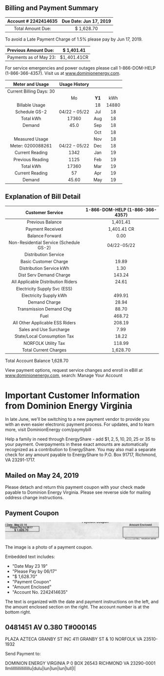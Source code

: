 ## Billing and Payment Summary

| Account \# 2242414635 | Due Date: Jun 17, 2019 |
| :--: | :--: |
| Total Amount Due: | \$ 1,628.70 |

To avoid a Late Payment Charge of 1.5\% please pay by Jun 17, 2019.

| Previous Amount Due: | \$ 1,401.41 |
| :-- | :--: |
| Payments as of May 23: | $\$ 1,401.41 \mathrm{CR}$ |

For service emergencies and power outages please call
1-866-DOM-HELP (1-866-366-4357). Visit us at www.dominionenergy.com.

| Meter and Usage | Usage History |  |  |
| :--: | :--: | :--: | :--: |
| Current Billing Days: 30 |  |  |  |
|  | Mo | $\mathbf{Y} \mathbf{1}$ | kWh |
| Billable Usage |  | 18 | 14880 |
| Schedule GS-2 | $04 / 22-05 / 22$ | Jul | 18 |
| Total kWh | 17360 | Aug | 18 |
| Demand | 45.0 | Sep | 18 |
|  |  | Oct | 18 |
| Measured Usage |  | Nov | 18 |
| Meter: 0200088261 | $04 / 22-05 / 22$ | Dec | 18 |
| Current Reading | 1342 | Jan | 19 |
| Previous Reading | 1125 | Feb | 19 |
| Total kWh | 17360 | Mar | 19 |
| Current Reading | 57 | Apr | 19 |
| Demand | 45.60 | May | 19 |

## Explanation of Bill Detail

| Customer Service | 1-866-DOM-HELP (1-866-366-4357) |
| :--: | :--: |
| Previous Balance | 1,401.41 |
| Payment Received | 1,401.41 CR |
| Balance Forward | 0.00 |
| Non-Residential Service (Schedule GS-2) | 04/22-05/22 |
| Distribution Service |  |
| Basic Customer Charge | 19.89 |
| Distribution Service kWh | 1.30 |
| Dist Serv Demand Charge | 143.24 |
| All Applicable Distribution Riders | 24.61 |
| Electricity Supply Svc (ESS) |  |
| Electricity Supply kWh | 499.91 |
| Demand Charge | 28.94 |
| Transmission Demand Chg | 88.70 |
| Fuel | 468.72 |
| All Other Applicable ESS Riders | 208.19 |
| Sales and Use Surcharge | 7.99 |
| State/Local Consumption Tax | 18.22 |
| NORFOLK Utility Tax | 118.99 |
| Total Current Charges | 1,628.70 |

Total Account Balance
1,628.70

View payment options, request service changes and enroll in eBill at www.dominionenergy.com, search: Manage Your Account

# Important Customer Information from Dominion Energy Virginia 

In late June, we'll be switching to a new payment vendor to provide you with an even easier electronic payment process. For updates, and to learn more, visit DominionEnergy com/paymybill

Help a family in need through EnergyShare - add $\$ 1,2,5,10,20,25$ or 35 to your payment. Overpayments in these exact amounts are automatically recognized as a contribution to EnergyShare. You may also mail a separate check for any amount payable to EnergyShare to P.O. Box 91717, Richmond, VA 23291-1717.

## Mailed on May 24, 2019

Please detach and return this payment coupon with your check made payable to Dominion Energy Virginia. Please see reverse side for mailing oddress change instructions.

## Payment Coupon

![](images/img-0.jpeg)

The image is a photo of a payment coupon. 

Embedded text includes:

- "Date May 23 19"
- "Please Pay by 06/17"
- "$ 1,628.70"
- "Payment Coupon"
- "Amount Enclosed"
- "Account No. 2242414635"

The text is organized with the date and payment instructions on the left, and the amount enclosed section on the right. The account number is at the bottom right.

## 0481451 AV 0.380 T\#000145

PLAZA AZTECA GRANBY ST INC
411 GRANBY ST \& 10
NORFOLK VA 23510-1932

Send Payment to:

DOMINION ENERGY VIRGINIA
P 0 BOX 26543
RICHMOND VA 23290-0001
llmlillllillillillillu|dulu|lun|lun|lun|lull|l|

